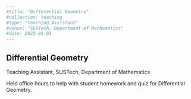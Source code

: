 ```yaml
---
#title: "Differential Geometry"
#collection: teaching
#type: "Teaching Assistant"
#venue: "SUSTech, Department of Mathematics"
#date: 2022-01-01
---
```

## Differential Geometry
Teaching Assistant, SUSTech, Department of Mathematics  

Held office hours to help with student homework and quiz for Differential Geometry.
